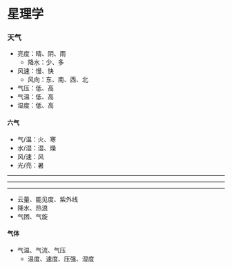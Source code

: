 # 星理学
### 天气
- 亮度：晴、阴、雨
  - 降水：少、多
- 风速：慢、快
  - 风向：东、南、西、北
- 气压：低、高
- 气温：低、高
- 湿度：低、高
#### 六气
- 气/温：火、寒
- 水/湿：湿、燥
- 风/速：风
- 光/亮：暑

---
---
---
- 云量、能见度、紫外线
- 降水、热浪
- 气团、气旋
#### 气体
- 气温、气流、气压
  - 温度、速度、压强、湿度

[气候、节气、历法、潮汐、曙暮]:天文学
[台风、地震、海啸、龙卷、洪涝]:天灾
[大气流体学]:\
